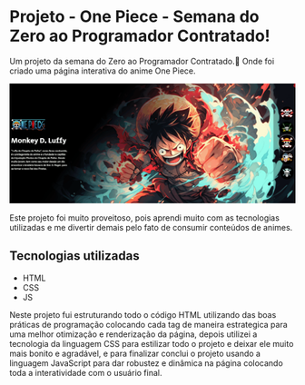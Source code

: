 # Projeto - One Piece - Semana do Zero ao Programador Contratado!
Um projeto da semana do Zero ao Programador Contratado.🚀 Onde foi criado uma página interativa do anime One Piece.

[<img src="./Animação-One-Piece.gif" alt="gif da tela inicial do projeto One Piece - Semana do Zero ao Programador Contrato">](https://jefter-ferreira.github.io/projeto-one-piece/)

Este projeto foi muito proveitoso, pois aprendi muito com as tecnologias utilizadas e me divertir demais pelo fato de consumir conteúdos de animes.

## Tecnologias utilizadas
- HTML
- CSS
- JS

Neste projeto fui estruturando todo o código HTML utilizando das boas práticas de programação colocando cada tag de maneira estrategica para uma melhor otimização e renderização da página, depois utilizei a tecnologia da linguagem CSS para estilizar todo o projeto e deixar ele muito mais bonito e agradável, e para finalizar conclui o projeto usando a linguagem JavaScript para dar robustez e dinâmica na página colocando toda a interatividade com o usuário final. 
